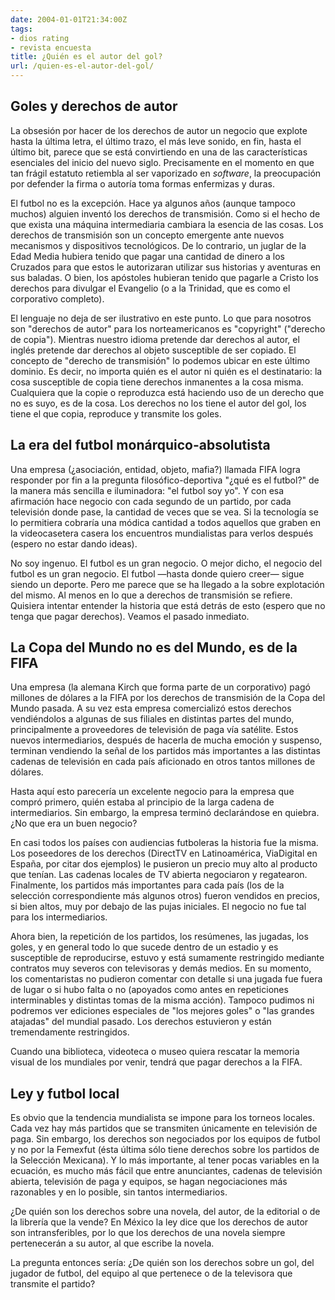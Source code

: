 ```yaml
---
date: 2004-01-01T21:34:00Z
tags:
- dios rating
- revista encuesta
title: ¿Quién es el autor del gol?
url: /quien-es-el-autor-del-gol/
---
```


## Goles y derechos de autorLa obsesión por hacer de los derechos de autor un negocio que explote hasta la última letra, el último trazo, el más leve sonido, en fin, hasta el último bit, parece que se está convirtiendo en una de las características esenciales del inicio del nuevo siglo. Precisamente en el momento en que tan frágil estatuto retiembla al ser vaporizado en <i>software</i>, la preocupación por defender la firma o autoría toma formas enfermizas y duras.El futbol no es la excepción. Hace ya algunos años (aunque tampoco muchos) alguien inventó los derechos de transmisión. Como si el hecho de que exista una máquina intermediaria cambiara la esencia de las cosas. Los derechos de transmisión son un concepto emergente ante nuevos mecanismos y dispositivos tecnológicos. De lo contrario, un juglar de la Edad Media hubiera tenido que pagar una cantidad de dinero a los Cruzados para que estos le autorizaran utilizar sus historias y aventuras en sus baladas. O bien, los apóstoles hubieran tenido que pagarle a Cristo los derechos para divulgar el Evangelio (o a la Trinidad, que es como el corporativo completo).El lenguaje no deja de ser ilustrativo en este punto. Lo que para nosotros son "derechos de autor" para los norteamericanos es "copyright" ("derecho de copia"). Mientras nuestro idioma pretende dar derechos al autor, el inglés pretende dar derechos al objeto susceptible de ser copiado. El concepto de "derecho de transmisión" lo podemos ubicar en este último dominio. Es decir, no importa quién es el autor ni quién es el destinatario: la cosa susceptible de copia tiene derechos inmanentes a la cosa misma. Cualquiera que la copie o reproduzca está haciendo uso de un derecho que no es suyo, es de la cosa. Los derechos no los tiene el autor del gol, los tiene el que copia, reproduce y transmite los goles.## La era del futbol monárquico-absolutistaUna empresa (¿asociación, entidad, objeto, mafia?) llamada FIFA logra responder por fin a la pregunta filosófico-deportiva "¿qué es el futbol?" de la manera más sencilla e iluminadora: "el futbol soy yo". Y con esa afirmación hace negocio con cada segundo de un partido, por cada televisión donde pase, la cantidad de veces que se vea. Si la tecnología se lo permitiera cobraría una módica cantidad a todos aquellos que graben en la videocasetera casera los encuentros mundialistas para verlos después (espero no estar dando ideas).No soy ingenuo. El futbol es un gran negocio. O mejor dicho, el negocio del futbol es un gran negocio. El futbol —hasta donde quiero creer— sigue siendo un deporte. Pero me parece que se ha llegado a la sobre explotación del mismo. Al menos en lo que a derechos de transmisión se refiere. Quisiera intentar entender la historia que está detrás de esto (espero que no tenga que pagar derechos). Veamos el pasado inmediato.## La Copa del Mundo no es del Mundo, es de la FIFAUna empresa (la alemana Kirch que forma parte de un corporativo) pagó millones de dólares a la FIFA por los derechos de transmisión de la Copa del Mundo pasada. A su vez esta empresa comercializó estos derechos vendiéndolos a algunas de sus filiales en distintas partes del mundo, principalmente a proveedores de televisión de paga vía satélite. Estos nuevos intermediarios, después de hacerla de mucha emoción y suspenso, terminan vendiendo la señal de los partidos más importantes a las distintas cadenas de televisión en cada país aficionado en otros tantos millones de dólares.Hasta aquí esto parecería un excelente negocio para la empresa que compró primero, quién estaba al principio de la larga cadena de intermediarios. Sin embargo, la empresa terminó declarándose en quiebra. ¿No que era un buen negocio?En casi todos los países con audiencias futboleras la historia fue la misma. Los poseedores de los derechos (DirectTV en Latinoamérica, ViaDigital en España, por citar dos ejemplos) le pusieron un precio muy alto al producto que tenían. Las cadenas locales de TV abierta negociaron y regatearon. Finalmente, los partidos más importantes para cada país (los de la selección correspondiente más algunos otros) fueron vendidos en precios, si bien altos, muy por debajo de las pujas iniciales. El negocio no fue tal para los intermediarios.Ahora bien, la repetición de los partidos, los resúmenes, las jugadas, los goles, y en general todo lo que sucede dentro de un estadio y es susceptible de reproducirse, estuvo y está sumamente restringido mediante contratos muy severos con televisoras y demás medios. En su momento, los comentaristas no pudieron comentar con detalle si una jugada fue fuera de lugar o si hubo falta o no (apoyados como antes en repeticiones interminables y distintas tomas de la misma acción). Tampoco pudimos ni podremos ver ediciones especiales de "los mejores goles" o "las grandes atajadas" del mundial pasado. Los derechos estuvieron y están tremendamente restringidos.Cuando una biblioteca, videoteca o museo quiera rescatar la memoria visual de los mundiales por venir, tendrá que pagar derechos a la FIFA.## Ley y futbol local Es obvio que la tendencia mundialista se impone para los torneos locales. Cada vez hay más partidos que se transmiten únicamente en televisión de paga. Sin embargo, los derechos son negociados por los equipos de futbol y no por la Femexfut (ésta última sólo tiene derechos sobre los partidos de la Selección Mexicana). Y lo más importante, al tener pocas variables en la ecuación, es mucho más fácil que entre anunciantes, cadenas de televisión abierta, televisión de paga y equipos, se hagan negociaciones más razonables y en lo posible, sin tantos intermediarios.¿De quién son los derechos sobre una novela, del autor, de la editorial o de la librería que la vende? En México la ley dice que los derechos de autor son intransferibles, por lo que los derechos de una novela siempre pertenecerán a su autor, al que escribe la novela.La pregunta entonces sería: ¿De quién son los derechos sobre un gol, del jugador de futbol, del equipo al que pertenece o de la televisora que transmite el partido?